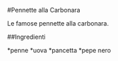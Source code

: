 #Pennette alla Carbonara

Le famose pennette alla carbonara.

##Ingredienti

*penne
*uova
*pancetta
*pepe nero
